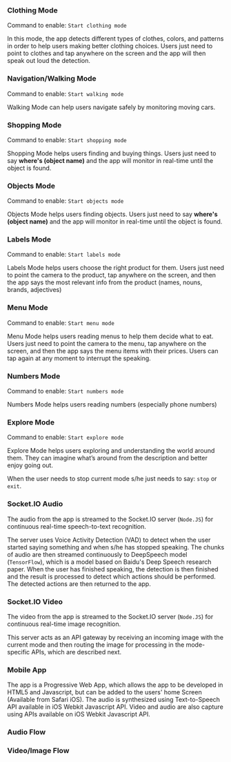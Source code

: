 




### Clothing Mode

Command to enable: ```Start clothing mode```

In this mode, the app detects different types of clothes, colors, and patterns in order to help users making better clothing choices. Users just need to point to clothes and tap anywhere on the screen and the app will then speak out loud the detection.

### Navigation/Walking Mode

Command to enable: ```Start walking mode```

Walking Mode can help users navigate safely by monitoring moving cars.

### Shopping Mode

Command to enable: ```Start shopping mode```

Shopping Mode helps users finding and buying things. Users just need to say **where's (object name)** and the app will monitor in real-time until the object is found.

### Objects Mode

Command to enable: ```Start objects mode```

Objects Mode helps users finding objects. Users just need to say **where's (object name)** and the app will monitor in real-time until the object is found.

### Labels Mode

Command to enable: ```Start labels mode```

Labels Mode helps users choose the right product for them. Users just need to point the camera to the product, tap anywhere on the screen, and then the app says the most relevant info from the product (names, nouns, brands, adjectives)


### Menu Mode

Command to enable: ```Start menu mode```

Menu Mode helps users reading menus to help them decide what to eat. Users just need to point the camera to the menu, tap anywhere on the screen, and then the app says the menu items with their prices. Users can tap again at any moment to interrupt the speaking.

### Numbers Mode

Command to enable: ```Start numbers mode```

Numbers Mode helps users reading numbers (especially phone numbers)

### Explore Mode

Command to enable: ```Start explore mode```

Explore Mode helps users exploring and understanding the world around them. They can imagine what’s around from the description and better enjoy going out.

When the user needs to stop current mode s/he just needs to say: ```stop``` or ```exit```.





### Socket.IO Audio

The audio from the app is streamed to the Socket.IO server (```Node.JS```) for continuous real-time speech-to-text recognition.

The server uses Voice Activity Detection (VAD) to detect when the user started saying something and when s/he has stopped speaking. The chunks of audio are then streamed continuously to DeepSpeech model (```TensorFlow```), which is a model based on Baidu's Deep Speech research paper. When the user has finished speaking, the detection is then finished and the result is processed to detect which actions should be performed. The detected actions are then returned to the app.

### Socket.IO Video

The video from the app is streamed to the Socket.IO server (```Node.JS```) for continuous real-time image recognition.

This server acts as an API gateway by receiving an incoming image with the current mode and then routing the image for processing in the mode-specific APIs, which are described next.


### Mobile App

The app is a Progressive Web App, which allows the app to be developed in HTML5 and Javascript, but can be added to the users' home Screen (Available from Safari iOS). The audio is synthesized using Text-to-Speech API available in iOS Webkit Javascript API. Video and audio are also capture using APIs available on iOS Webkit Javascript API.

### Audio Flow

### Video/Image Flow

